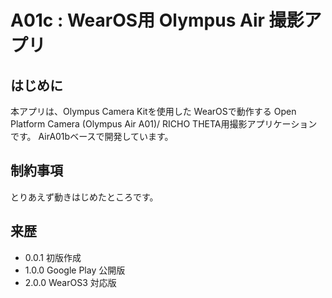 ﻿# A01c : WearOS用 Olympus Air 撮影アプリ

## はじめに
本アプリは、Olympus Camera Kitを使用した WearOSで動作する Open Platform Camera (Olympus Air A01)/ RICHO THETA用撮影アプリケーションです。
AirA01bベースで開発しています。

## 制約事項
とりあえず動きはじめたところです。

## 来歴
- 0.0.1 初版作成
- 1.0.0 Google Play 公開版
- 2.0.0 WearOS3 対応版
